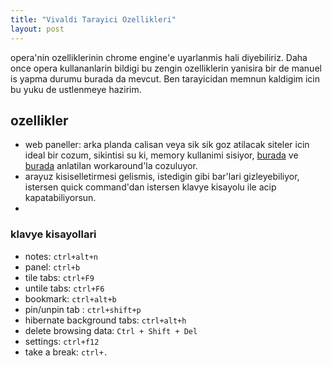```yaml
---
title: "Vivaldi Tarayici Ozellikleri"
layout: post
---
```


opera'nin ozelliklerinin chrome engine'e uyarlanmis hali diyebiliriz. Daha once
opera kullananlarin bildigi bu zengin ozelliklerin yanisira bir de manuel is
yapma durumu burada da mevcut. Ben tarayicidan memnun kaldigim icin bu yuku de
ustlenmeye hazirim.

## ozellikler

* web paneller: arka planda calisan veya sik sik goz atilacak siteler icin ideal
bir cozum, sikintisi su ki, memory kullanimi sisiyor,
[burada](https://forum.vivaldi.net/topic/26623/zoom-find-in-page-other-actions-in-web-panels)
ve [burada](https://forum.vivaldi.net/topic/24540/hibernating-unloading-web-panels-content/14) anlatilan
workaround'la cozuluyor.
* arayuz kisiselletirmesi gelismis, istedigin gibi bar'lari gizleyebiliyor,
istersen quick command'dan istersen klavye kisayolu ile acip kapatabiliyorsun.
*

### klavye kisayollari

* notes: `ctrl+alt+n`
* panel: `ctrl+b`
* tile tabs: `ctrl+F9`
* untile tabs: `ctrl+F6`
* bookmark: `ctrl+alt+b`
* pin/unpin tab : `ctrl+shift+p`
* hibernate background tabs: `ctrl+alt+h`
* delete browsing data: `Ctrl + Shift + Del`
* settings: `ctrl+f12`
* take a break: `ctrl+.`
